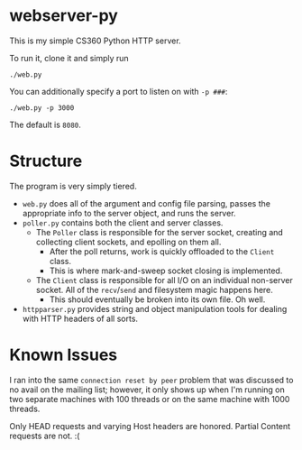 webserver-py
============

This is my simple CS360 Python HTTP server.

To run it, clone it and simply run 

    ./web.py
    
You can additionally specify a port to listen on with `-p ###`:

    ./web.py -p 3000
    
The default is `8080`.


Structure
=========

The program is very simply tiered.

* `web.py` does all of the argument and config file parsing, passes the appropriate info to the server object, and runs the server.
* `poller.py` contains both the client and server classes.
   * The `Poller` class is responsible for the server socket, creating and collecting client sockets, and epolling on them all.
      * After the poll returns, work is quickly offloaded to the `Client` class.
      * This is where mark-and-sweep socket closing is implemented.
   * The `Client` class is responsible for all I/O on an individual non-server socket. All of the `recv`/`send` and filesystem magic happens here.
      * This should eventually be broken into its own file. Oh well.
* `httpparser.py` provides string and object manipulation tools for dealing with HTTP headers of all sorts.


Known Issues
============

I ran into the same `connection reset by peer` problem that was discussed to no avail on the mailing list; however, it only shows up when I'm running on two separate machines with 100 threads or on the same machine with 1000 threads.

Only HEAD requests and varying Host headers are honored. Partial Content requests are not. :(
